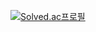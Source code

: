 [![Solved.ac프로필](http://mazassumnida.wtf/api/mini/generate_badge?boj=yusoho)](https://solved.ac/yusoho)
